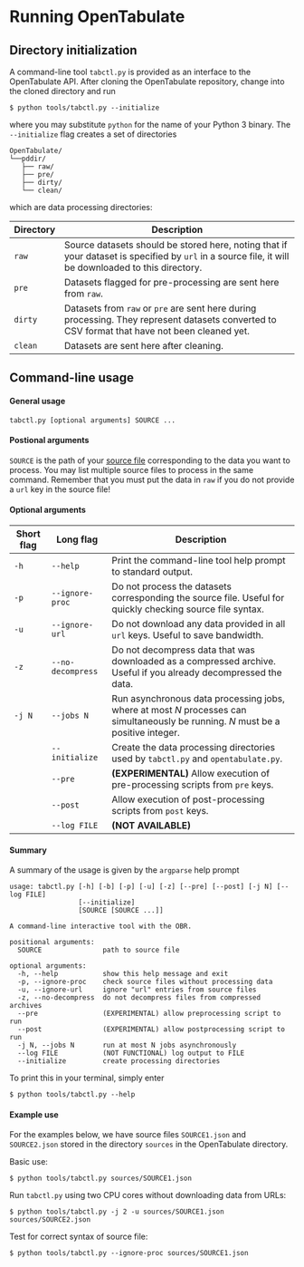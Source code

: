 # Running OpenTabulate

## Directory initialization

A command-line tool `tabctl.py` is provided as an interface to the OpenTabulate API. After cloning the OpenTabulate repository, change into the cloned directory and run

```
$ python tools/tabctl.py --initialize
```

where you may substitute `python` for the name of your Python 3 binary. The `--initialize` flag creates a set of directories

```
OpenTabulate/
└──pddir/
   ├── raw/
   ├── pre/
   ├── dirty/
   └── clean/
```

which are data processing directories:

| Directory | Description |
| ---- | ----------- |
| `raw` | Source datasets should be stored here, noting that if your dataset is specified by `url` in a source file, it will be downloaded to this directory. |
| `pre` | Datasets flagged for pre-processing are sent here from `raw`. |
| `dirty` | Datasets from `raw` or `pre` are sent here during processing. They represent datasets converted to CSV format that have not been cleaned yet. |
| `clean` | Datasets are sent here after cleaning. |

## Command-line usage

#### General usage

```
tabctl.py [optional arguments] SOURCE ...
```

#### Postional arguments

`SOURCE` is the path of your [source file](CONTRIB.md) corresponding to the data you want to process. You may list multiple source files to process in the same command. Remember that you must put the data in `raw` if you do not provide a `url` key in the source file!

#### Optional arguments

| Short flag | Long flag | Description |
| ---------- | --------- | ----------- |
| `-h` | `--help` | Print the command-line tool help prompt to standard output. |
| `-p` | `--ignore-proc` | Do not process the datasets corresponding the source file. Useful for quickly checking source file syntax. |
| `-u` | `--ignore-url` | Do not download any data provided in all `url` keys. Useful to save bandwidth. |
| `-z` | `--no-decompress` | Do not decompress data that was downloaded as a compressed archive. Useful if you already decompressed the data. |
| `-j N` | `--jobs N` | Run asynchronous data processing jobs, where at most *N* processes can simultaneously be running. *N* must be a positive integer. |
|  | `--initialize` | Create the data processing directories used by `tabctl.py` and `opentabulate.py`. |
|  | `--pre` | **(EXPERIMENTAL)** Allow execution of pre-processing scripts from `pre` keys. |
|  | `--post` | Allow execution of post-processing scripts from `post` keys. |
|  | `--log FILE` | **(NOT AVAILABLE)** |

#### Summary

A summary of the usage is given by the `argparse` help prompt 

```
usage: tabctl.py [-h] [-b] [-p] [-u] [-z] [--pre] [--post] [-j N] [--log FILE]
                 [--initialize]
                 [SOURCE [SOURCE ...]]

A command-line interactive tool with the OBR.

positional arguments:
  SOURCE               path to source file

optional arguments:
  -h, --help           show this help message and exit
  -p, --ignore-proc    check source files without processing data
  -u, --ignore-url     ignore "url" entries from source files
  -z, --no-decompress  do not decompress files from compressed archives
  --pre                (EXPERIMENTAL) allow preprocessing script to run
  --post               (EXPERIMENTAL) allow postprocessing script to run
  -j N, --jobs N       run at most N jobs asynchronously
  --log FILE           (NOT FUNCTIONAL) log output to FILE
  --initialize         create processing directories
```

To print this in your terminal, simply enter

```
$ python tools/tabctl.py --help
```

#### Example use

For the examples below, we have source files `SOURCE1.json` and `SOURCE2.json` stored in the directory `sources` in the OpenTabulate directory.

Basic use:

```
$ python tools/tabctl.py sources/SOURCE1.json
```

Run `tabctl.py` using two CPU cores without downloading data from URLs:

```
$ python tools/tabctl.py -j 2 -u sources/SOURCE1.json sources/SOURCE2.json
```

Test for correct syntax of source file:

```
$ python tools/tabctl.py --ignore-proc sources/SOURCE1.json
```
